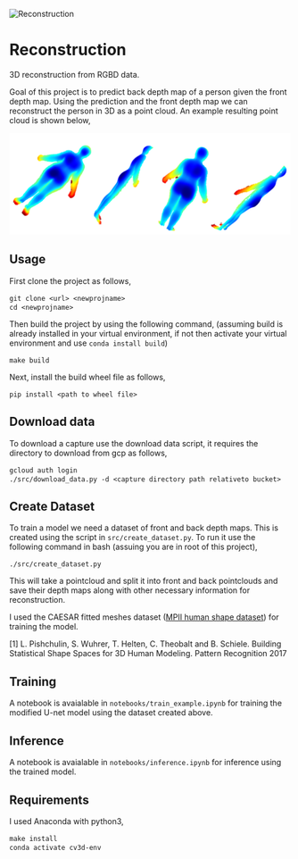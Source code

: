 ![Reconstruction](https://github.com/karanrampal/reconstruction/actions/workflows/main.yml/badge.svg)

# Reconstruction
3D reconstruction from RGBD data.

Goal of this project is to predict back depth map of a person given the front depth map. Using the prediction and the front depth map we can reconstruct the person in 3D as a point cloud. An example resulting point cloud is shown below,

![Resulting back prediction point cloud](assets/pcd.png)

## Usage
First clone the project as follows,
```
git clone <url> <newprojname>
cd <newprojname>
```
Then build the project by using the following command, (assuming build is already installed in your virtual environment, if not then activate your virtual environment and use `conda install build`)
```
make build
```
Next, install the build wheel file as follows,
```
pip install <path to wheel file>
```

## Download data
To download a capture use the download data script, it requires the directory to download from gcp as follows,
```
gcloud auth login
./src/download_data.py -d <capture directory path relativeto bucket>
```

## Create Dataset
To train a model we need a dataset of front and back depth maps. This is created using the script in `src/create_dataset.py`. To run it use the following command in bash (assuing you are in root of this project),
```
./src/create_dataset.py
```
This will take a pointcloud and split it into front and back pointclouds and save their depth maps along with other necessary information for reconstruction.

I used the CAESAR fitted meshes dataset ([MPII human shape dataset](https://humanshape.mpi-inf.mpg.de/)) for training the model.

[1] L. Pishchulin, S. Wuhrer, T. Helten, C. Theobalt and B. Schiele. Building Statistical Shape Spaces for 3D Human Modeling. Pattern Recognition 2017

## Training
A notebook is avaialable in `notebooks/train_example.ipynb` for training the modified U-net model using the dataset created above.

## Inference
A notebook is avaialable in `notebooks/inference.ipynb` for inference using the trained model.

## Requirements
I used Anaconda with python3,

```
make install
conda activate cv3d-env
```